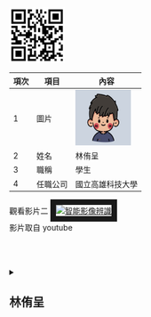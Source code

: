<img src="qrcode.jpg" width="100" Height="100"  />



| 項次 | 項目 | 內容 |
|----------|----------|----------|
| 1    | 圖片    | <img src="original.jpg" width="100" Height="100"  />|
| 2   | 姓名    | 林侑呈|
| 3   | 職稱     | 學生|
| 4  | 任職公司    | 國立高雄科技大學|


觀看影片二
<a href="http://www.youtube.com/watch?feature=player_embedded&v=tfrMbCCHXlA" target="_blank"><img src="http://img.youtube.com/vi/tfrMbCCHXlA/0.jpg" 
alt="智能影像辨識" width="400" height="250" border="10" /></a>
<br>影片取自 youtube


<br><br>

<details>
<summary>

## 林侑呈

</summary>
(一)<br>
(二)<br>
(三)<br>
</details>
